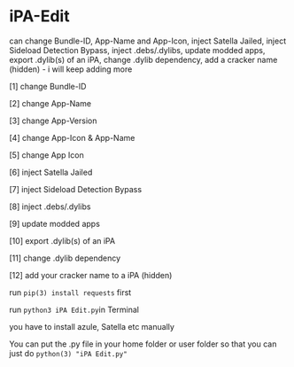 # iPA-Edit
can change Bundle-ID, App-Name and App-Icon, inject Satella Jailed, inject Sideload Detection Bypass,  inject .debs/.dylibs,  update modded apps,  export .dylib(s) of an iPA, change .dylib dependency, add a cracker name (hidden) - i will keep adding more

[1] change Bundle-ID

[2] change App-Name

[3] change App-Version

[4] change App-Icon & App-Name

[5] change App Icon

[6] inject Satella Jailed

[7] inject Sideload Detection Bypass

[8] inject .debs/.dylibs

[9] update modded apps

[10] export .dylib(s) of an iPA

[11] change .dylib dependency

[12] add your cracker name to a iPA (hidden)


run `pip(3) install requests` first

run `python3 iPA Edit.py`in Terminal

you have to install azule, Satella etc manually 

You can put the .py file in your home folder or user folder so that you can just do `python(3) "iPA Edit.py"` 
